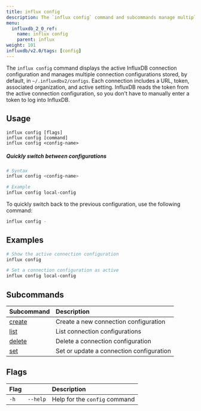 ```yaml
---
title: influx config
description: The `influx config` command and subcommands manage multiple InfluxDB connection configurations.
menu:
  influxdb_2_0_ref:
    name: influx config
    parent: influx
weight: 101
influxdb/v2.0/tags: [config]
---
```


The `influx config` command displays the active InfluxDB connection configuration
and manages multiple connection configurations stored, by default, in `~/.influxdbv2/configs`.
Each connection includes a URL, token, associated organization, and active setting.
InfluxDB reads the token from the active connection configuration, so you don't
have to manually enter a token to log into InfluxDB.

## Usage
```
influx config [flags]
influx config [command]
influx config <config-name>
```

##### Quickly switch between configurations
```sh
# Syntax
influx config <config-name>

# Example
influx config local-config
```

To quickly switch back to the previous configuration, use the following command:

```sh
influx config -
```

## Examples
```sh
# Show the active connection configuration
influx config

# Set a connection configuration as active
influx config local-config
```

## Subcommands
| Subcommand                                                  | Description                              |
|:----                                                        |:-----------                              |
| [create](/influxdb/v2.0/reference/cli/influx/config/create) | Create a new connection configuration    |
| [list](/influxdb/v2.0/reference/cli/influx/config/create)   | List connection configurations           |
| [delete](/influxdb/v2.0/reference/cli/influx/config/rm)     | Delete a connection configuration        |
| [set](/influxdb/v2.0/reference/cli/influx/config/set)       | Set or update a connection configuration |

## Flags
| Flag |          | Description                   |
|:---- |:---      |:-----------                   |
| `-h` | `--help` | Help for the `config` command |
